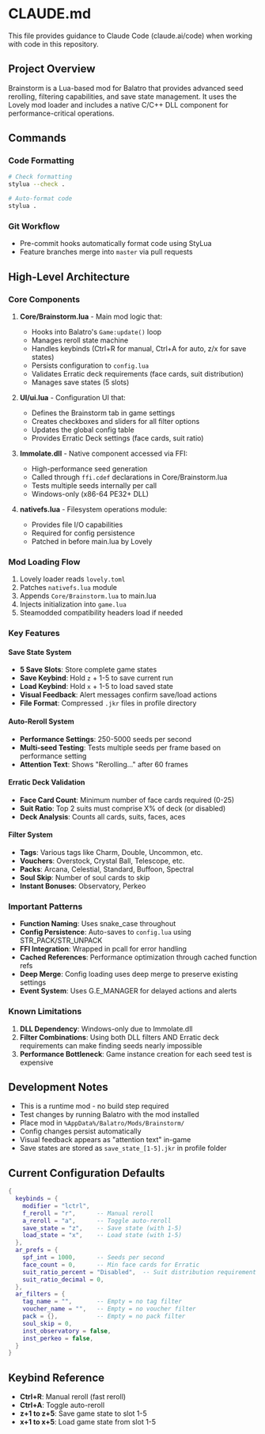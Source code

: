 # CLAUDE.md

This file provides guidance to Claude Code (claude.ai/code) when working with code in this repository.

## Project Overview

Brainstorm is a Lua-based mod for Balatro that provides advanced seed rerolling, filtering capabilities, and save state management. It uses the Lovely mod loader and includes a native C/C++ DLL component for performance-critical operations.

## Commands

### Code Formatting
```bash
# Check formatting
stylua --check .

# Auto-format code
stylua .
```

### Git Workflow
- Pre-commit hooks automatically format code using StyLua
- Feature branches merge into `master` via pull requests

## High-Level Architecture

### Core Components

1. **Core/Brainstorm.lua** - Main mod logic that:
   - Hooks into Balatro's `Game:update()` loop
   - Manages reroll state machine
   - Handles keybinds (Ctrl+R for manual, Ctrl+A for auto, z/x for save states)
   - Persists configuration to `config.lua`
   - Validates Erratic deck requirements (face cards, suit distribution)
   - Manages save states (5 slots)

2. **UI/ui.lua** - Configuration UI that:
   - Defines the Brainstorm tab in game settings
   - Creates checkboxes and sliders for all filter options
   - Updates the global config table
   - Provides Erratic Deck settings (face cards, suit ratio)

3. **Immolate.dll** - Native component accessed via FFI:
   - High-performance seed generation
   - Called through `ffi.cdef` declarations in Core/Brainstorm.lua
   - Tests multiple seeds internally per call
   - Windows-only (x86-64 PE32+ DLL)

4. **nativefs.lua** - Filesystem operations module:
   - Provides file I/O capabilities
   - Required for config persistence
   - Patched in before main.lua by Lovely

### Mod Loading Flow

1. Lovely loader reads `lovely.toml`
2. Patches `nativefs.lua` module
3. Appends `Core/Brainstorm.lua` to main.lua
4. Injects initialization into `game.lua`
5. Steamodded compatibility headers load if needed

### Key Features

#### Save State System
- **5 Save Slots**: Store complete game states
- **Save Keybind**: Hold `z` + 1-5 to save current run
- **Load Keybind**: Hold `x` + 1-5 to load saved state
- **Visual Feedback**: Alert messages confirm save/load actions
- **File Format**: Compressed `.jkr` files in profile directory

#### Auto-Reroll System
- **Performance Settings**: 250-5000 seeds per second
- **Multi-seed Testing**: Tests multiple seeds per frame based on performance setting
- **Attention Text**: Shows "Rerolling..." after 60 frames

#### Erratic Deck Validation
- **Face Card Count**: Minimum number of face cards required (0-25)
- **Suit Ratio**: Top 2 suits must comprise X% of deck (or disabled)
- **Deck Analysis**: Counts all cards, suits, faces, aces

#### Filter System
- **Tags**: Various tags like Charm, Double, Uncommon, etc.
- **Vouchers**: Overstock, Crystal Ball, Telescope, etc.
- **Packs**: Arcana, Celestial, Standard, Buffoon, Spectral
- **Soul Skip**: Number of soul cards to skip
- **Instant Bonuses**: Observatory, Perkeo

### Important Patterns

- **Function Naming**: Uses snake_case throughout
- **Config Persistence**: Auto-saves to `config.lua` using STR_PACK/STR_UNPACK
- **FFI Integration**: Wrapped in pcall for error handling
- **Cached References**: Performance optimization through cached function refs
- **Deep Merge**: Config loading uses deep merge to preserve existing settings
- **Event System**: Uses G.E_MANAGER for delayed actions and alerts

### Known Limitations

1. **DLL Dependency**: Windows-only due to Immolate.dll
2. **Filter Combinations**: Using both DLL filters AND Erratic deck requirements can make finding seeds nearly impossible
3. **Performance Bottleneck**: Game instance creation for each seed test is expensive

## Development Notes

- This is a runtime mod - no build step required
- Test changes by running Balatro with the mod installed
- Place mod in `%AppData%/Balatro/Mods/Brainstorm/`
- Config changes persist automatically
- Visual feedback appears as "attention text" in-game
- Save states are stored as `save_state_[1-5].jkr` in profile folder

## Current Configuration Defaults

```lua
{
  keybinds = {
    modifier = "lctrl",
    f_reroll = "r",      -- Manual reroll
    a_reroll = "a",      -- Toggle auto-reroll
    save_state = "z",    -- Save state (with 1-5)
    load_state = "x",    -- Load state (with 1-5)
  },
  ar_prefs = {
    spf_int = 1000,      -- Seeds per second
    face_count = 0,      -- Min face cards for Erratic
    suit_ratio_percent = "Disabled",  -- Suit distribution requirement
    suit_ratio_decimal = 0,
  },
  ar_filters = {
    tag_name = "",       -- Empty = no tag filter
    voucher_name = "",   -- Empty = no voucher filter
    pack = {},           -- Empty = no pack filter
    soul_skip = 0,
    inst_observatory = false,
    inst_perkeo = false,
  }
}
```

## Keybind Reference

- **Ctrl+R**: Manual reroll (fast reroll)
- **Ctrl+A**: Toggle auto-reroll
- **z+1 to z+5**: Save game state to slot 1-5
- **x+1 to x+5**: Load game state from slot 1-5